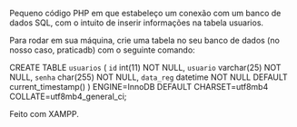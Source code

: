 Pequeno código PHP em que estabeleço um conexão com um banco de dados SQL, com o intuito de inserir informações na tabela usuarios.

Para rodar em sua máquina, crie uma tabela no seu banco de dados (no nosso caso, praticadb) com o seguinte comando:

CREATE TABLE `usuarios` (
  `id` int(11) NOT NULL,
  `usuario` varchar(25) NOT NULL,
  `senha` char(255) NOT NULL,
  `data_reg` datetime NOT NULL DEFAULT current_timestamp()
) ENGINE=InnoDB DEFAULT CHARSET=utf8mb4 COLLATE=utf8mb4_general_ci;

Feito com XAMPP.
